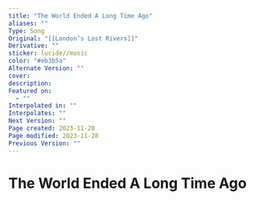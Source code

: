 ```yaml
---
title: "The World Ended A Long Time Ago"
aliases: ""
Type: Song
Original: "[[London’s Lost Rivers]]"
Derivative: ""
sticker: lucide//music
color: "#eb3b5a"
Alternate Version: ""
cover: 
description: 
Featured on:
  - ""
Interpolated in: ""
Interpolates: ""
Next Version: ""
Page created: 2023-11-28
Page modified: 2023-11-28
Previous Version: ""
---
```


# The World Ended A Long Time Ago
